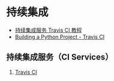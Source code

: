 # 持续集成

- [持续集成服务 Travis CI 教程](http://www.ruanyifeng.com/blog/2017/12/travis_ci_tutorial.html)
- [Building a Python Project - Travis CI](https://docs.travis-ci.com/user/languages/python/)








## 持续集成服务（CI Services）
1. [Travis CI](https://travis-ci.org/)



